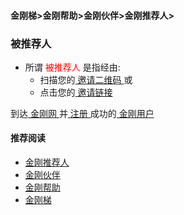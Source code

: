 #### 金刚梯>金刚帮助>金刚伙伴>金刚推荐人>
### 被推荐人
- 所谓<font color="Red"> 被推荐人 </font>是指经由:
  - 扫描您的[ 邀请二维码 ](https://github.com/a2zitpro/web/blob/master/邀请二维码-推荐人) 或
  - 点击您的[ 邀请链接 ](https://github.com/a2zitpro/web/blob/master/邀请链接-推荐人)

到达[ 金刚网 ](https://github.com/a2zitpro/web/blob/master/kksitecn.md)并[ 注册 ](https://github.com/a2zitpro/web/blob/master/l2_reg.md)成功的[ 金刚用户 ](https://github.com/a2zitpro/web/blob/master//kkuser.md)

#### 推荐阅读
- [金刚推荐人](https://a2zitpro.github.io/web/list_kkreferee)
- [金刚伙伴](https://a2zitpro.github.io/web/list_kkpartner)
- [金刚帮助](https://a2zitpro.github.io/web/list_helpkkvpn)
- [金刚梯](https://a2zitpro.github.io/web/dlb)

